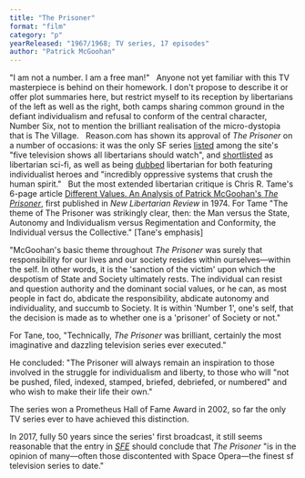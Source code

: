 ```yaml
---
title: "The Prisoner"
format: "film"
category: "p"
yearReleased: "1967/1968; TV series, 17 episodes"
author: "Patrick McGoohan"
---
```

"I am not a number. I am a free man!"
 
Anyone not yet familiar with this TV  masterpiece is behind on their homework. I don't propose to describe  it or offer plot summaries here, but restrict myself to its  reception by libertarians of the left as well as the right, both  camps sharing common ground in the defiant individualism and refusal  to conform of the central character, Number Six, not to mention the  brilliant realisation of the micro-dystopia that is The Village.
 
Reason.com has shown its approval of _The  Prisoner_ on a number of occasions: it was the only SF series <a href="http://reason.com/reasontv/2014/10/01/the-5-best-libertarian-tv-shows-ever"> listed</a> among the site's "five television shows all libertarians should watch", and <a href="http://reason.com/blog/2010/01/12/liberals-and-libertarians-at-t"> shortlisted</a> as libertarian sci-fi, as well as being <a href="http://reason.com/blog/2004/03/05/the-libertarian-film-festival#comment"> dubbed</a> libertarian for both featuring individualist heroes and  "incredibly oppressive systems that crush the human spirit."
 
But the most extended libertarian critique is  Chris R. Tame's 6-page article <a href="http://www.libertarian.co.uk/lapubs/libre/libre001.pdf"> Different Values. An Analysis of Patrick McGoohan's <i>The Prisoner</i></a>,  first published in _New Libertarian Review_ in 1974. For Tame  "The theme of The Prisoner was strikingly clear, then: the Man  versus the State, Autonomy and Individualism versus  Regimentation and Conformity, the Individual versus the  Collective." [Tane's emphasis]

"McGoohan's basic theme throughout _The Prisoner_ was surely that responsibility for our lives and our society resides within ourselves—within the self. In other words, it is the 'sanction of the victim' upon which the despotism of State and Society ultimately rests. The individual can resist and question authority and the dominant social values, or he can, as most people in fact do, abdicate the responsibility, abdicate autonomy and individuality, and succumb to Society. It is within 'Number 1', one's self, that the decision is made as to whether one is a 'prisoner' of Society or not."

For Tane, too, "Technically, _The Prisoner_ was brilliant, certainly the most imaginative and dazzling television series ever executed."

He concluded: "The Prisoner will always remain an inspiration to those involved in the struggle for individualism and liberty, to those who will "not be pushed, filed, indexed, stamped, briefed, debriefed, or numbered" and who wish to make their life their own." 

The series won a Prometheus Hall of Fame Award in 2002, so far the only TV series ever to have achieved this distinction.

In 2017, fully 50 years since the series' first broadcast, it still seems reasonable that the entry in <a href="http://www.sf-encyclopedia.com/entry/prisoner_the">_SFE_</a> should conclude that _The Prisoner_ "is in the opinion of many—often those discontented with Space Opera—the finest sf television series to date."

 
